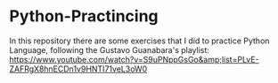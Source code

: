 # Python-Practincing
In this repository there are some exercises that I did to practice Python Language, following the Gustavo Guanabara's playlist: https://www.youtube.com/watch?v=S9uPNppGsGo&amp;list=PLvE-ZAFRgX8hnECDn1v9HNTI71veL3oW0
